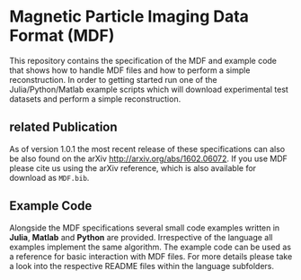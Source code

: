 # Magnetic Particle Imaging Data Format (MDF)
This repository contains the specification of the MDF and example code that shows how to handle MDF files and how to perform a simple reconstruction. In order to getting started run one of the Julia/Python/Matlab example scripts which will download experimental test datasets and perform a simple reconstruction.

## related Publication
As of version 1.0.1 the most recent release of these specifications can also be also found on the arXiv http://arxiv.org/abs/1602.06072. If you use MDF please cite us using the arXiv reference, which is also available for download as `MDF.bib`.

## Example Code
Alongside the MDF specifications several small code examples written in **Julia**, **Matlab** and **Python** are provided. Irrespective of the language all examples implement the same algorithm. The example code can be used as a reference for basic interaction with MDF files. For more details please take a look into the respective README files within the language subfolders.
